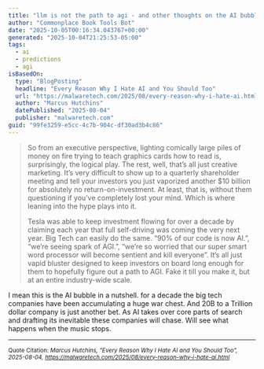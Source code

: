 ```yaml
---
title: "llm is not the path to agi - and other thoughts on the AI bubble"
author: "Commonplace Book Tools Bot"
date: "2025-10-05T00:16:34.043767+00:00"
generated: "2025-10-04T21:25:53-05:00"
tags:
  - ai
  - predictions
  - agi
isBasedOn:
  type: "BlogPosting"
  headline: "Every Reason Why I Hate AI and You Should Too"
  url: "https://malwaretech.com/2025/08/every-reason-why-i-hate-ai.html"
  author: "Marcus Hutchins"
  datePublished: "2025-08-04"
  publisher: "malwaretech.com"
guid: "99fe3259-e5cc-4c7b-904c-df30ad3b4c86"
---
```


> So from an executive perspective, lighting comically large piles of money on fire trying to teach graphics cards how to read is, surprisingly, the logical play. The rest, well, that’s all just creative marketing. It’s very difficult to show up to a quarterly shareholder meeting and tell your investors you just vaporized another $10 billion for absolutely no return-on-investment. At least, that is, without them questioning if you’ve completely lost your mind. Which is where leaning into the hype plays into it.
> 
> Tesla was able to keep investment flowing for over a decade by claiming each year that full self-driving was coming the very next year. Big Tech can easily do the same. “90% of our code is now AI.”, “we’re seeing spark of AGI.”, “we’re so worried that our super smart word processor will become sentient and kill everyone”. It’s all just vapid bluster designed to keep investors on board long enough for them to hopefully figure out a path to AGI. Fake it till you make it, but at an entire industry-wide scale.

I mean this is the AI bubble in a nutshell. for a decade the big tech companies have been accumulating a huge war chest. And 20B to a Trillion dollar company is just another bet. As AI takes over core parts of search and drafting its inevitable these companies will chase. Will see what happens when the music stops.

---

<sub>Quote Citation: <cite>Marcus Hutchins, "Every Reason Why I Hate AI and You Should Too", 2025-08-04, <a href="https://malwaretech.com/2025/08/every-reason-why-i-hate-ai.html">https://malwaretech.com/2025/08/every-reason-why-i-hate-ai.html</a></cite></sub>